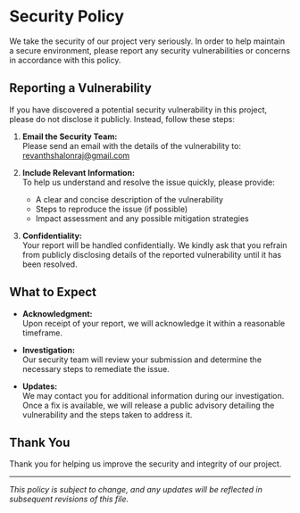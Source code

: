 # Security Policy

We take the security of our project very seriously. In order to help maintain a secure environment, please report any security vulnerabilities or concerns in accordance with this policy.

## Reporting a Vulnerability

If you have discovered a potential security vulnerability in this project, please do not disclose it publicly. Instead, follow these steps:

1. **Email the Security Team:**  
   Please send an email with the details of the vulnerability to:  
   [revanthshalonraj@gmail.com](mailto:revanthshalonraj@gmail.com)

2. **Include Relevant Information:**  
   To help us understand and resolve the issue quickly, please provide:
   - A clear and concise description of the vulnerability
   - Steps to reproduce the issue (if possible)
   - Impact assessment and any possible mitigation strategies

3. **Confidentiality:**  
   Your report will be handled confidentially. We kindly ask that you refrain from publicly disclosing details of the reported vulnerability until it has been resolved.

## What to Expect

- **Acknowledgment:**  
  Upon receipt of your report, we will acknowledge it within a reasonable timeframe.

- **Investigation:**  
  Our security team will review your submission and determine the necessary steps to remediate the issue.

- **Updates:**  
  We may contact you for additional information during our investigation. Once a fix is available, we will release a public advisory detailing the vulnerability and the steps taken to address it.

## Thank You

Thank you for helping us improve the security and integrity of our project.

---

*This policy is subject to change, and any updates will be reflected in subsequent revisions of this file.*

